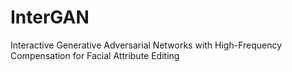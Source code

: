 # InterGAN
Interactive Generative Adversarial Networks with High-Frequency Compensation for Facial Attribute Editing
